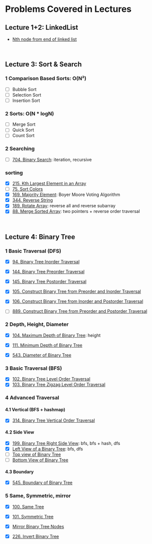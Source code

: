 # Problems Covered in Lectures
## Lecture 1+2: LinkedList
- [Nth node from end of linked list](https://practice.geeksforgeeks.org/problems/nth-node-from-end-of-linked-list/1)

<br>

## Lecture 3: Sort & Search

### 1 Comparison Based Sorts: O(N²)
- [ ] Bubble Sort
- [ ] Selection Sort
- [ ] Insertion Sort

### 2 Sorts: O(N * logN)
- [ ] Merge Sort
- [ ] Quick Sort
- [ ] Count Sort

### 2 Searching
- [ ] [704. Binary Search](https://leetcode.com/problems/binary-search/): iteration, recursive

### sorting
- [x] [215. Kth Largest Element in an Array](https://leetcode.com/problems/kth-largest-element-in-an-array/)
- [ ] [75. Sort Colors](https://leetcode.com/problems/sort-colors/)
- [x] [169. Majority Element](https://leetcode.com/problems/majority-element/): Boyer Moore Voting Algorithm
- [x] [344. Reverse String](https://leetcode.com/problems/reverse-string/)
- [x] [189. Rotate Array](https://leetcode.com/problems/rotate-array/): reverse all and reverse subarray
- [x] [88. Merge Sorted Array](https://leetcode.com/problems/merge-sorted-array/): two pointers + reverse order traversal

<br>

## Lecture 4: Binary Tree
### 1 Basic Traversal (DFS)
- [x] [94. Binary Tree Inorder Traversal](https://leetcode.com/problems/binary-tree-inorder-traversal/)
- [x] [144. Binary Tree Preorder Traversal](https://leetcode.com/problems/binary-tree-preorder-traversal/)
- [x] [145. Binary Tree Postorder Traversal](https://leetcode.com/problems/binary-tree-postorder-traversal/)
- [x] [105. Construct Binary Tree from Preorder and Inorder Traversal](https://leetcode.com/problems/construct-binary-tree-from-preorder-and-inorder-traversal/)
- [x] [106. Construct Binary Tree from Inorder and Postorder Traversal](https://leetcode.com/problems/construct-binary-tree-from-inorder-and-postorder-traversal/)
- [ ] [889. Construct Binary Tree from Preorder and Postorder Traversal](https://leetcode.com/problems/construct-binary-tree-from-preorder-and-postorder-traversal/)


### 2 Depth, Height, Diameter
- [x] [104. Maximum Depth of Binary Tree](https://leetcode.com/problems/maximum-depth-of-binary-tree/): height
- [x] [111. Minimum Depth of Binary Tree](https://leetcode.com/problems/minimum-depth-of-binary-tree/)
- [x] [543. Diameter of Binary Tree](https://leetcode.com/problems/diameter-of-binary-tree/)


### 3 Basic Traversal (BFS)
- [x] [102. Binary Tree Level Order Traversal](https://leetcode.com/problems/binary-tree-level-order-traversal/)
- [x] [103. Binary Tree Zigzag Level Order Traversal](https://leetcode.com/problems/binary-tree-zigzag-level-order-traversal/)

### 4 Advanced Traversal 
#### 4.1 Vertical (BFS + hashmap)
- [x] [314. Binary Tree Vertical Order Traversal](https://leetcode.com/problems/binary-tree-vertical-order-traversal/)

#### 4.2 Side View
- [x] [199. Binary Tree Right Side View](https://leetcode.com/problems/binary-tree-right-side-view/): bfs, bfs + hash, dfs
- [x] [Left View of a Binary Tree](https://www.geeksforgeeks.org/print-left-view-binary-tree/): bfs, dfs
- [ ] [Top view of Binary Tree](https://www.hackerrank.com/challenges/tree-top-view/problem)
- [ ] [Bottom View of Binary Tree](https://practice.geeksforgeeks.org/problems/bottom-view-of-binary-tree/1)

#### 4.3 Boundary
- [x] [545. Boundary of Binary Tree](https://leetcode.com/problems/boundary-of-binary-tree/)


### 5 Same, Symmetric, mirror
- [x] [100. Same Tree](https://leetcode.com/problems/same-tree/)
- [x] [101. Symmetric Tree](https://leetcode.com/problems/symmetric-tree/)
- [x] [Mirror Binary Tree Nodes](https://www.educative.io/m/mirror-binary-tree-nodes)
- [x] [226. Invert Binary Tree](https://leetcode.com/problems/invert-binary-tree/)


